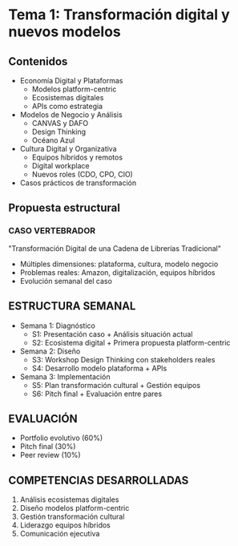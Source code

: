 # Tema 1: Transformación digital y nuevos modelos

## Contenidos

- Economía Digital y Plataformas
  - Modelos platform-centric
  - Ecosistemas digitales
  - APIs como estrategia
- Modelos de Negocio y Análisis
  - CANVAS y DAFO
  - Design Thinking
  - Océano Azul
- Cultura Digital y Organizativa
  - Equipos híbridos y remotos
  - Digital workplace
  - Nuevos roles (CDO, CPO, CIO)
- Casos prácticos de transformación

## Propuesta estructural

### CASO VERTEBRADOR

"Transformación Digital de una Cadena de Librerías Tradicional"

- Múltiples dimensiones: plataforma, cultura, modelo negocio
- Problemas reales: Amazon, digitalización, equipos híbridos
- Evolución semanal del caso

## ESTRUCTURA SEMANAL

- Semana 1: Diagnóstico
  - S1: Presentación caso + Análisis situación actual
  - S2: Ecosistema digital + Primera propuesta platform-centric
- Semana 2: Diseño
  - S3: Workshop Design Thinking con stakeholders reales
  - S4: Desarrollo modelo plataforma + APIs
- Semana 3: Implementación
  - S5: Plan transformación cultural + Gestión equipos
  - S6: Pitch final + Evaluación entre pares

## EVALUACIÓN

- Portfolio evolutivo (60%)
- Pitch final (30%)
- Peer review (10%)

## COMPETENCIAS DESARROLLADAS

1. Análisis ecosistemas digitales
2. Diseño modelos platform-centric
3. Gestión transformación cultural
4. Liderazgo equipos híbridos
5. Comunicación ejecutiva
